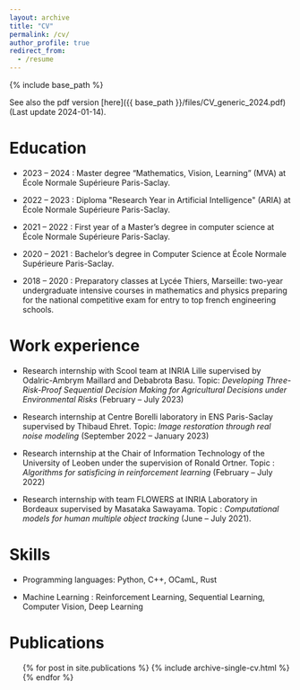 ```yaml
---
layout: archive
title: "CV"
permalink: /cv/
author_profile: true
redirect_from:
  - /resume
---
```


{% include base_path %}

See also the pdf version [here]({{ base_path }}/files/CV_generic_2024.pdf) (Last update 2024-01-14).

Education
======

* 2023 – 2024 : Master degree “Mathematics, Vision, Learning” (MVA) at École Normale Supérieure Paris-Saclay.

* 2022 – 2023 : Diploma "Research Year in Artificial Intelligence" (ARIA) at École Normale Supérieure Paris-Saclay.

* 2021 – 2022 : First year of a Master’s degree in computer science at École Normale Supérieure Paris-Saclay.

* 2020 – 2021 : Bachelor’s degree in Computer Science at École Normale Supérieure Paris-Saclay.

* 2018 – 2020 : Preparatory classes at Lycée Thiers, Marseille: two-year undergraduate intensive courses in mathematics and physics preparing for the national competitive exam for entry to top french engineering schools.

Work experience
======

* Research internship with Scool team at INRIA Lille supervised by Odalric-Ambrym Maillard and Debabrota Basu. Topic: *Developing Three-Risk-Proof Sequential Decision Making for Agricultural Decisions under Environmental Risks* (February – July 2023)

* Research internship at Centre Borelli laboratory in ENS Paris-Saclay supervised by Thibaud Ehret. Topic: *Image restoration through real noise modeling* (September 2022 – January 2023)

* Research internship at the Chair of Information Technology of the University of Leoben under  the supervision of Ronald Ortner. Topic : *Algorithms for satisficing in reinforcement learning* (February – July 2022)

* Research internship with team FLOWERS at INRIA Laboratory in Bordeaux supervised by Masataka Sawayama. Topic : *Computational models for human multiple object tracking* (June – July 2021).
  
Skills
======

* Programming languages: Python, C++, OCamL, Rust

* Machine Learning : Reinforcement Learning, Sequential Learning, Computer Vision, Deep Learning

Publications
======

  <ul>{% for post in site.publications %}
    {% include archive-single-cv.html %}
  {% endfor %}</ul>
